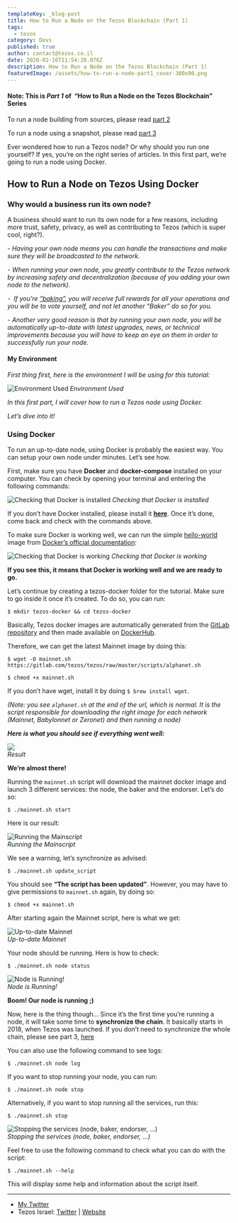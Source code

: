 ```yaml
---
templateKey: _blog-post
title: How to Run a Node on the Tezos Blockchain (Part 1)
tags:
  - tezos
category: Devs
published: true
author: contact@tezos.co.il
date: 2020-02-16T11:54:28.076Z
description: How to Run a Node on the Tezos Blockchain (Part 1)
featuredImage: /assets/how-to-run-a-node-part1_cover-300x90.png
---
```


#### **Note: This is _Part 1_ of  “How to Run a Node on the Tezos Blockchain” Series**

To run a node building from sources, please read [part 2](https://tezos.co.il/701-2/)

To run a node using a snapshot, please read [part 3](https://tezos.co.il/719-2/)

Ever wondered how to run a Tezos node? Or why should you run one yourself? If yes, you’re on the right series of articles. In this first part, we’re going to run a node using Docker.

## How to Run a Node on Tezos Using Docker

### Why would a business run its own node?

A business should want to run its own node for a few reasons, including more trust, safety, privacy, as well as contributing to Tezos (which is super cool, right?).

_- Having your own node means you can handle the transactions and make sure they will be broadcasted to the network._

_- When running your own node, you greatly contribute to the Tezos network by increasing safety and decentralization (because of you adding your own node to the network)._

_-  If you’re [“baking”](https://tezos.co.il/baking/), you will receive full rewards for all your operations and you will be to vote yourself, and not let another “Baker” do so for you._

_- Another very good reason is that by running your own node, you will be automatically up-to-date with latest upgrades, news, or technical improvements because you will have to keep an eye on them in order to successfully run your node._

#### My Environment

_First thing first, here is the environment I will be using for this tutorial:_

![Environment Used](https://miro.medium.com/max/988/1*cH5X8EzSAjlkJAlBUDc4Aw.png) _Environment Used_

_In this first part, I will cover how to run a Tezos node using Docker._

_Let’s dive into it!_

### Using Docker

To run an up-to-date node, using Docker is probably the easiest way. You can setup your own node under minutes. Let’s see how.

First, make sure you have **Docker** and **docker-compose** installed on your computer. You can check by opening your terminal and entering the following commands:

![Checking that Docker is installed](https://miro.medium.com/max/2276/1*2HVH312aQFyvuYN-wsuqlg.png) _Checking that Docker is installed_

If you don’t have Docker installed, please install it **[here](https://www.docker.com/get-started)**. Once it’s done, come back and check with the commands above.

To make sure Docker is working well, we can run the simple [hello-world](https://hub.docker.com/_/hello-world/) image from [Docker’s official documentation](https://docs.docker.com/):

![Checking that Docker is working](https://miro.medium.com/max/2620/1*K51bO9txk7c_PXaFwEyn0A.png) _Checking that Docker is working_

**If you see this, it means that Docker is working well and we are ready to go.**

Let’s continue by creating a tezos-docker folder for the tutorial. Make sure to go inside it once it’s created. To do so, you can run:

`$ mkdir tezos-docker && cd tezos-docker`

Basically, Tezos docker images are automatically generated from the [GitLab repository](https://gitlab.com/tezos/tezos) and then made available on [DockerHub](https://hub.docker.com/r/tezos/tezos/).

Therefore, we can get the latest Mainnet image by doing this:

`$ wget -O mainnet.sh https://gitlab.com/tezos/tezos/raw/master/scripts/alphanet.sh`

`$ chmod +x mainnet.sh`

If you don’t have wget, install it by doing `$ brew install wget`.

_(Note: you see `alphanet.sh` at the end of the url, which is normal. It is the script responsible for downloading the right image for each network (Mainnet, Babylonnet or Zeronet) and then running a node)_

**_Here is what you should see if everything went well:_**

![](https://miro.medium.com/max/2608/1*QN3CHzLXflR8UcFWFsCEtg.png)  
_Result_

**We’re almost there!**

Running the `mainnet.sh` script will download the mainnet docker image and launch 3 different services: the node, the baker and the endorser. Let’s do so:

`$ ./mainnet.sh start`

Here is our result:

![Running the Mainscript](https://miro.medium.com/max/2296/1*bWjJKmUokpRyt_LlCN79cQ.png)  
_Running the Mainscript_

We see a warning, let’s synchronize as advised:

`$ ./mainnet.sh update_script`

You should see **“The script has been updated”**. However, you may have to give permissions to `mainnet.sh` again, by doing so:

`$ chmod +x mainnet.sh`

After starting again the Mainnet script, here is what we get:

![Up-to-date Mainnet](https://miro.medium.com/max/2752/1*kzzSYFG3JwMU7EKl7s8GIw.png)  
_Up-to-date Mainnet_

Your node should be running. Here is how to check:

`$ ./mainnet.sh node status`

![Node is Running!](https://miro.medium.com/max/1148/1*T0DXbref6on-PMMZ4SzTPw.png)  
_Node is Running!_

**Boom! Our node is running ;)**

Now, here is the thing though… Since it’s the first time you’re running a node, it will take some time to **synchronize the chain**. It basically starts in 2018, when Tezos was launched. If you don’t need to synchronize the whole chain, please see part 3, [here](https://tezos.co.il/719-2/)

You can also use the following command to see logs:

`$ ./mainnet.sh node log`

If you want to stop running your node, you can run:

`$ ./mainnet.sh node stop`

Alternatively, if you want to stop running all the services, run this:

`$ ./mainnet.sh stop`

![Stopping the services (node, baker, endorser, …)](https://miro.medium.com/max/1592/1*1O05Ki8OEE_B3oZyIalXBw.png)  
_Stopping the services (node, baker, endorser, …)_

Feel free to use the following command to check what you can do with the script:

`$ ./mainnet.sh --help`

This will display some help and information about the script itself.

---

- [My Twitter](https://twitter.com/cryptomathis)
- Tezos Israel: [Twitter](https://twitter.com/tezosisrael) | [Website](https://tezos.co.il/)
